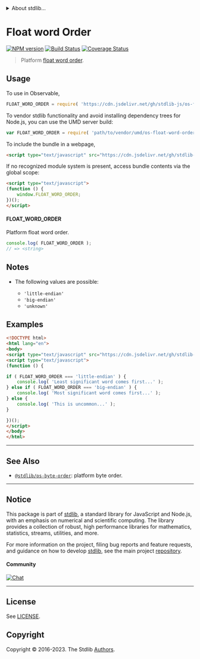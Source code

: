 <!--

@license Apache-2.0

Copyright (c) 2020 The Stdlib Authors.

Licensed under the Apache License, Version 2.0 (the "License");
you may not use this file except in compliance with the License.
You may obtain a copy of the License at

   http://www.apache.org/licenses/LICENSE-2.0

Unless required by applicable law or agreed to in writing, software
distributed under the License is distributed on an "AS IS" BASIS,
WITHOUT WARRANTIES OR CONDITIONS OF ANY KIND, either express or implied.
See the License for the specific language governing permissions and
limitations under the License.

-->


<details>
  <summary>
    About stdlib...
  </summary>
  <p>We believe in a future in which the web is a preferred environment for numerical computation. To help realize this future, we've built stdlib. stdlib is a standard library, with an emphasis on numerical and scientific computation, written in JavaScript (and C) for execution in browsers and in Node.js.</p>
  <p>The library is fully decomposable, being architected in such a way that you can swap out and mix and match APIs and functionality to cater to your exact preferences and use cases.</p>
  <p>When you use stdlib, you can be absolutely certain that you are using the most thorough, rigorous, well-written, studied, documented, tested, measured, and high-quality code out there.</p>
  <p>To join us in bringing numerical computing to the web, get started by checking us out on <a href="https://github.com/stdlib-js/stdlib">GitHub</a>, and please consider <a href="https://opencollective.com/stdlib">financially supporting stdlib</a>. We greatly appreciate your continued support!</p>
</details>

# Float word Order

[![NPM version][npm-image]][npm-url] [![Build Status][test-image]][test-url] [![Coverage Status][coverage-image]][coverage-url] <!-- [![dependencies][dependencies-image]][dependencies-url] -->

> Platform [float word order][endianness].



<section class="usage">

## Usage

To use in Observable,

```javascript
FLOAT_WORD_ORDER = require( 'https://cdn.jsdelivr.net/gh/stdlib-js/os-float-word-order@v0.1.0-umd/browser.js' )
```

To vendor stdlib functionality and avoid installing dependency trees for Node.js, you can use the UMD server build:

```javascript
var FLOAT_WORD_ORDER = require( 'path/to/vendor/umd/os-float-word-order/index.js' )
```

To include the bundle in a webpage,

```html
<script type="text/javascript" src="https://cdn.jsdelivr.net/gh/stdlib-js/os-float-word-order@v0.1.0-umd/browser.js"></script>
```

If no recognized module system is present, access bundle contents via the global scope:

```html
<script type="text/javascript">
(function () {
    window.FLOAT_WORD_ORDER;
})();
</script>
```

#### FLOAT_WORD_ORDER

Platform float word order.

```javascript
console.log( FLOAT_WORD_ORDER );
// => <string>
```

</section>

<!-- /.usage -->

<section class="notes">

## Notes

-   The following values are possible:

    -   `'little-endian'`
    -   `'big-endian'`
    -   `'unknown'`

</section>

<!-- /.notes -->

<section class="examples">

## Examples

<!-- eslint no-undef: "error" -->

```html
<!DOCTYPE html>
<html lang="en">
<body>
<script type="text/javascript" src="https://cdn.jsdelivr.net/gh/stdlib-js/os-float-word-order@v0.1.0-umd/browser.js"></script>
<script type="text/javascript">
(function () {

if ( FLOAT_WORD_ORDER === 'little-endian' ) {
    console.log( 'Least significant word comes first...' );
} else if ( FLOAT_WORD_ORDER === 'big-endian' ) {
    console.log( 'Most significant word comes first...' );
} else {
    console.log( 'This is uncommon...' );
}

})();
</script>
</body>
</html>
```

</section>

<!-- /.examples -->

<!-- C interface documentation. -->





<!-- Section for related `stdlib` packages. Do not manually edit this section, as it is automatically populated. -->

<section class="related">

* * *

## See Also

-   <span class="package-name">[`@stdlib/os-byte-order`][@stdlib/os/byte-order]</span><span class="delimiter">: </span><span class="description">platform byte order.</span>

</section>

<!-- /.related -->

<!-- Section for all links. Make sure to keep an empty line after the `section` element and another before the `/section` close. -->


<section class="main-repo" >

* * *

## Notice

This package is part of [stdlib][stdlib], a standard library for JavaScript and Node.js, with an emphasis on numerical and scientific computing. The library provides a collection of robust, high performance libraries for mathematics, statistics, streams, utilities, and more.

For more information on the project, filing bug reports and feature requests, and guidance on how to develop [stdlib][stdlib], see the main project [repository][stdlib].

#### Community

[![Chat][chat-image]][chat-url]

---

## License

See [LICENSE][stdlib-license].


## Copyright

Copyright &copy; 2016-2023. The Stdlib [Authors][stdlib-authors].

</section>

<!-- /.stdlib -->

<!-- Section for all links. Make sure to keep an empty line after the `section` element and another before the `/section` close. -->

<section class="links">

[npm-image]: http://img.shields.io/npm/v/@stdlib/os-float-word-order.svg
[npm-url]: https://npmjs.org/package/@stdlib/os-float-word-order

[test-image]: https://github.com/stdlib-js/os-float-word-order/actions/workflows/test.yml/badge.svg?branch=v0.1.0
[test-url]: https://github.com/stdlib-js/os-float-word-order/actions/workflows/test.yml?query=branch:v0.1.0

[coverage-image]: https://img.shields.io/codecov/c/github/stdlib-js/os-float-word-order/main.svg
[coverage-url]: https://codecov.io/github/stdlib-js/os-float-word-order?branch=main

<!--

[dependencies-image]: https://img.shields.io/david/stdlib-js/os-float-word-order.svg
[dependencies-url]: https://david-dm.org/stdlib-js/os-float-word-order/main

-->

[chat-image]: https://img.shields.io/gitter/room/stdlib-js/stdlib.svg
[chat-url]: https://app.gitter.im/#/room/#stdlib-js_stdlib:gitter.im

[stdlib]: https://github.com/stdlib-js/stdlib

[stdlib-authors]: https://github.com/stdlib-js/stdlib/graphs/contributors

[cli-section]: https://github.com/stdlib-js/os-float-word-order#cli
[cli-url]: https://github.com/stdlib-js/os-float-word-order/tree/cli
[@stdlib/os-float-word-order]: https://github.com/stdlib-js/os-float-word-order/tree/main

[umd]: https://github.com/umdjs/umd
[es-module]: https://developer.mozilla.org/en-US/docs/Web/JavaScript/Guide/Modules

[deno-url]: https://github.com/stdlib-js/os-float-word-order/tree/deno
[umd-url]: https://github.com/stdlib-js/os-float-word-order/tree/umd
[esm-url]: https://github.com/stdlib-js/os-float-word-order/tree/esm
[branches-url]: https://github.com/stdlib-js/os-float-word-order/blob/main/branches.md

[stdlib-license]: https://raw.githubusercontent.com/stdlib-js/os-float-word-order/main/LICENSE

[endianness]: https://en.wikipedia.org/wiki/Endianness

<!-- <related-links> -->

[@stdlib/os/byte-order]: https://github.com/stdlib-js/os-byte-order/tree/umd

<!-- </related-links> -->

</section>

<!-- /.links -->
